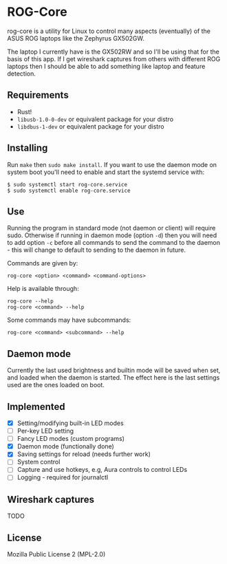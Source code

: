 # ROG-Core

rog-core is a utility for Linux to control many aspects (eventually) of the ASUS ROG laptops like the Zephyrus GX502GW.

The laptop I currently have is the GX502RW and so I'll be using that for the basis of this app. If I get wireshark captures from others with different ROG laptops then I should be able to add something like laptop and feature detection.

## Requirements

- Rust!
- `libusb-1.0-0-dev` or equivalent package for your distro
- `libdbus-1-dev` or equivalent package for your distro

## Installing

Run `make` then `sudo make install`. If you want to use the daemon mode on system boot you'll need to enable and start the systemd service with:

```
$ sudo systemctl start rog-core.service
$ sudo systemctl enable rog-core.service
```

## Use

Running the program in standard mode (not daemon or client) will require sudo.
Otherwise if running in daemon mode (option `-d`) then you will need to add option `-c` before all commands to send the command to the daemon - this will change to default to sending to the daemon in future.

Commands are given by:

```
rog-core <option> <command> <command-options>
```

Help is available through:

```
rog-core --help
rog-core <command> --help
```

Some commands may have subcommands:

```
rog-core <command> <subcommand> --help
```

## Daemon mode

Currently the last used brightness and builtin mode will be saved when set, and loaded when the daemon is started. The effect here is the last settings used are the ones loaded on boot.

## Implemented

- [X] Setting/modifying built-in LED modes
- [ ] Per-key LED setting
- [ ] Fancy LED modes (custom programs)
- [X] Daemon mode (functionally done)
- [X] Saving settings for reload (needs further work)
- [ ] System control
- [ ] Capture and use hotkeys, e.g, Aura controls to control LEDs
- [ ] Logging - required for journalctl

## Wireshark captures

TODO

## License

Mozilla Public License 2 (MPL-2.0)